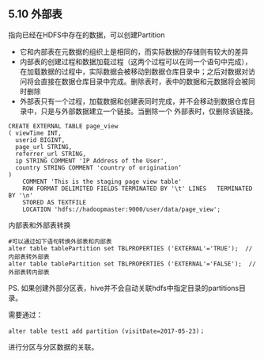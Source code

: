 ## 5.10 外部表

指向已经在HDFS中存在的数据，可以创建Partition

* 它和内部表在元数据的组织上是相同的，而实际数据的存储则有较大的差异
* 内部表的创建过程和数据加载过程（这两个过程可以在同一个语句中完成），在加载数据的过程中，实际数据会被移动到数据仓库目录中；之后对数据对访问将会直接在数据仓库目录中完成。删除表时，表中的数据和元数据将会被同时删除
* 外部表只有一个过程，加载数据和创建表同时完成，并不会移动到数据仓库目录中，只是与外部数据建立一个链接。当删除一个 外部表时，仅删除该链接。

```
CREATE EXTERNAL TABLE page_view
( viewTime INT,
  userid BIGINT,
  page_url STRING,  
  referrer_url STRING,                                                
  ip STRING COMMENT 'IP Address of the User',
  country STRING COMMENT 'country of origination‘
)
    COMMENT 'This is the staging page view table'
    ROW FORMAT DELIMITED FIELDS TERMINATED BY '\t' LINES   TERMINATED BY '\n'
    STORED AS TEXTFILE
    LOCATION 'hdfs://hadoopmaster:9000/user/data/page_view';
```

内部表和外部表转换

```
#可以通过如下语句转换外部表和内部表
alter table tablePartition set TBLPROPERTIES ('EXTERNAL'='TRUE');  //内部表转外部表
alter table tablePartition set TBLPROPERTIES ('EXTERNAL'='FALSE');  //外部表转内部表
```

PS. 如果创建外部分区表，hive并不会自动关联hdfs中指定目录的partitions目录。

需要通过：

```
alter table test1 add partition (visitDate=2017-05-23)；
```

进行分区与分区数据的关联。

